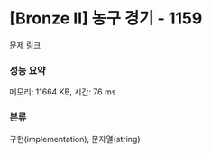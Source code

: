 # [Bronze II] 농구 경기 - 1159 

[문제 링크](https://www.acmicpc.net/problem/1159) 

### 성능 요약

메모리: 11664 KB, 시간: 76 ms

### 분류

구현(implementation), 문자열(string)

